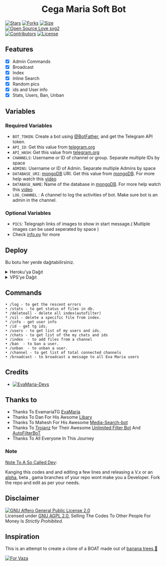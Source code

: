 <h1 align="center">
  <b>Cega Maria Soft Bot</b>
</h1>


[![Stars](https://img.shields.io/github/stars/EvamariaTG/EvaMaria?style=flat-square&color=yellow)](https://github.com/hackertyus/CegaMariaSoft/stargazers)
[![Forks](https://img.shields.io/github/forks/EvamariaTG/EvaMaria?style=flat-square&color=orange)](https://github.com/hackertyus/CegaMariaSoft/fork)
[![Size](https://img.shields.io/github/repo-size/EvamariaTG/EvaMaria?style=flat-square&color=green)](https://github.com/hackertyus/CegaMariaSoft/)   
[![Open Source Love svg2](https://badges.frapsoft.com/os/v2/open-source.svg?v=103)](https://github.com/hackertyus/CegaMariaSoft)   
[![Contributors](https://img.shields.io/github/contributors/EvamariaTG/EvaMaria?style=flat-square&color=green)](https://github.com/hackertyus/CegaMariaSoft/graphs/contributors)
[![License](https://img.shields.io/badge/License-AGPL-blue)](https://github.com/hackertyus/CegaMariaSoft/blob/main/LICENSE)


## Features

- [x] Admin Commands
- [x] Broadcast
- [x] Index
- [x] Inline Search
- [x] Random pics
- [x] ids and User info 
- [x] Stats, Users, Ban, Unban

## Variables

### Required Variables
* `BOT_TOKEN`: Create a bot using [@BotFather](https://telegram.dog/BotFather), and get the Telegram API token.
* `API_ID`: Get this value from [telegram.org](https://my.telegram.org/apps)
* `API_HASH`: Get this value from [telegram.org](https://my.telegram.org/apps)
* `CHANNELS`: Username or ID of channel or group. Separate multiple IDs by space
* `ADMINS`: Username or ID of Admin. Separate multiple Admins by space
* `DATABASE_URI`: [mongoDB](https://www.mongodb.com) URI. Get this value from [mongoDB](https://www.mongodb.com). For more help watch this [video](https://youtu.be/1G1XwEOnxxo)
* `DATABASE_NAME`: Name of the database in [mongoDB](https://www.mongodb.com). For more help watch this [video](https://youtu.be/1G1XwEOnxxo)
* `LOG_CHANNEL` : A channel to log the activities of bot. Make sure bot is an admin in the channel.
### Optional Variables
* `PICS`: Telegraph links of images to show in start message.( Multiple images can be used seperated by space )
* Check [info.py](https://github.com/EvamariaTG/evamaria/blob/master/info.py) for more


## Deploy
Bu botu her yerde dağıtabilirsiniz.

<details><summary>Heroku'ya Dağıt</summary>
<p>
<br>
<a href="https://heroku.com/deploy?template=https://heroku.com/deploy">
  <img src="https://www.herokucdn.com/deploy/button.svg" alt="Deploy">
</a>
</p>
</details>

<details><summary>VPS'ye Dağıt</summary>
<p>
<pre>
git clone https://github.com/EvamariaTG/evamaria
# Install Packages
pip3 install -r requirements.txt
Edit info.py with variables as given below then run bot
python3 bot.py
</pre>
</p>
</details>


## Commands
```
• /log - to get the rescent errors
• /stats - to get status of files in db.
* /deleteall - delete all index(autofilter)
* /sil - delete a specific file from index.
* /info - get user info
* /id - get tg ids.
• /users - to get list of my users and ids.
• /chats - to get list of the my chats and ids 
• /index  - to add files from a channel
• /ban  - to ban a user.
• /unban  - to unban a user.
• /channel - to get list of total connected channels
• /broadcast - to broadcast a message to all Eva Maria users
```

## Credits 
* [![EvaMaria-Devs](https://img.shields.io/static/v1?label=EvaMaria&message=devs&color=critical)](https://telegram.dog/EvaMariaDevs)


## Thanks to 
 - Thanks To EvamariaTG [EvaMaria](https://github.com/EvamariaTG/EvaMaria)
 - Thanks To Dan For His Awsome [Libary](https://github.com/pyrogram/pyrogram)
 - Thanks To Mahesh For His Awesome [Media-Search-bot](https://github.com/Mahesh0253/Media-Search-bot)
 - Thanks To [Trojanz](https://github.com/trojanzhex) for Their Awesome [Unlimited Filter Bot](https://github.com/TroJanzHEX/Unlimited-Filter-Bot) And [AutoFilterBoT](https://github.com/trojanzhex/auto-filter-bot)
 - Thanks To All Everyone In This Journey

### Note

[Note To A So Called Dev](https://telegram.dog/subin_works/203): 

Kanging this codes and and editing a few lines and releasing a V.x  or an [alpha](https://telegram.dog/subin_works/204), beta , gama branches of your repo wont make you a Developer.
Fork the repo and edit as per your needs.

## Disclaimer
[![GNU Affero General Public License 2.0](https://www.gnu.org/graphics/agplv3-155x51.png)](https://www.gnu.org/licenses/agpl-3.0.en.html#header)    
Licensed under [GNU AGPL 2.0.](https://github.com/EvamariaTG/evamaria/blob/master/LICENSE)
Selling The Codes To Other People For Money Is *Strictly Prohibited*.

## Inspiration
This is an attempt to create a clone of a BOAT made out of [banana trees 🌳](https://telegram.dog/GetTGLink/4187)

[![For Vaza](https://telegra.ph/file/e743b0c8a04252774bac2.jpg)](https://telegra.ph/file/98342dc186fd7484cba91.mp4 "Oru Kootam Vazhakalk samarpikkunnu")
